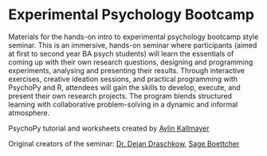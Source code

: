 # Experimental Psychology Bootcamp 

Materials for the hands-on intro to experimental psychology bootcamp style seminar.
This is an immersive, hands-on seminar where participants (aimed at first to second year BA psych students) will learn the essentials of coming up with their own research questions, designing and programming experiments, analysing and presenting their results. Through interactive exercises, creative ideation sessions, and practical programming with PsychoPy and R, attendees will gain the skills to develop, execute, and present their own research projects. The program blends structured learning with collaborative problem-solving in a dynamic and informal atmosphere.

PsychoPy tutorial and worksheets created by [Aylin Kallmayer](https://aylinkallmayer.com/)

Original creators of the seminar: 
[Dr. Dejan Draschkow](https://www.draschkow.com/), [Sage Boettcher](https://www.psy.ox.ac.uk/people/sage-boettcher)

